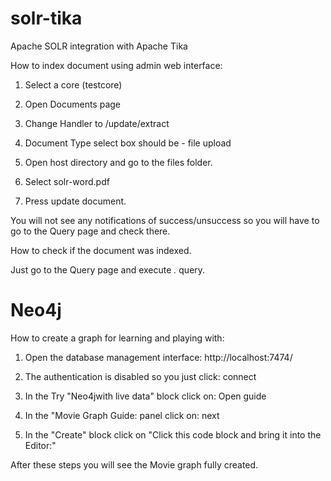 # solr-tika
Apache SOLR integration with Apache Tika

How to index document using admin web interface:

1) Select a core (testcore)

2) Open Documents page

3) Change Handler to /update/extract

4) Document Type select box should be - file upload

5) Open host directory and go to the files folder.

6) Select solr-word.pdf

7) Press update document.

You will not see any notifications of success/unsuccess so you will have to go to the Query page and check there.

How to check if the document was indexed.

Just go to the Query page and execute *.* query. 


# Neo4j

How to create a graph for learning and playing with:

1) Open the database management interface: http://localhost:7474/

2) The authentication is disabled so you just click: connect

3) In the Try "Neo4jwith live data" block click on: Open guide

4) In the "Movie Graph Guide: panel click on: next

5) In the "Create" block click on "Click this code block and bring it into the Editor:"

After these steps you will see the Movie graph fully created.